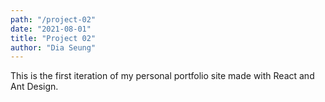 ```yaml
---
path: "/project-02"
date: "2021-08-01"
title: "Project 02"
author: "Dia Seung"
---
```


This is the first iteration of my personal portfolio site made with React and Ant Design. 